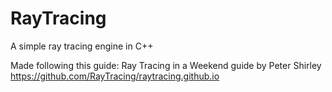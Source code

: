 # RayTracing
A simple ray tracing engine in C++

Made following this guide:
Ray Tracing in a Weekend guide by Peter Shirley https://github.com/RayTracing/raytracing.github.io
